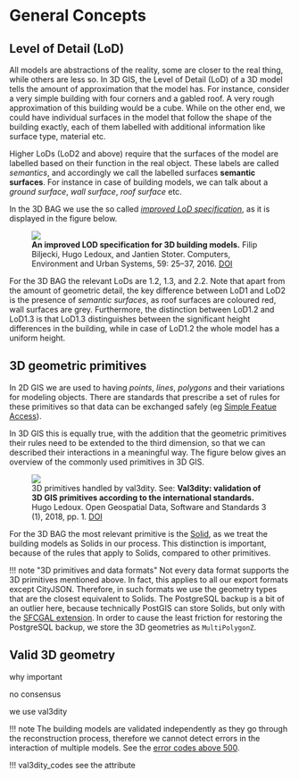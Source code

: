 # General Concepts

## Level of Detail (LoD)

All models are abstractions of the reality, some are closer to the real thing, while others are less so. In 3D GIS, the Level of Detail (LoD) of a 3D model tells the amount of approximation that the model has. For instance, consider a very simple building with four corners and a gabled roof. A very rough approximation of this building would be a cube. While on the other end, we could have individual surfaces in the model that follow the shape of the building exactly, each of them labelled with additional information like surface type, material etc.

Higher LoDs (LoD2 and above) require that the surfaces of the model are labelled based on their function in the real object. These labels are called *semantics*, and accordingly we call the labelled surfaces **semantic surfaces**. For instance in case of building models, we can talk about a *ground surface*, *wall surface*, *roof surface* etc.

In the 3D BAG we use the so called [*improved LoD specification*](http://doi.org/10.1016/j.compenvurbsys.2016.04.005), as it is displayed in the figure below.

<figure>
  <img src="https://3d.bk.tudelft.nl/lod/lodtud.png" />
  <figcaption><b>An improved LOD specification for 3D building models.</b> Filip Biljecki, Hugo Ledoux, and Jantien Stoter. Computers, Environment and Urban Systems, 59: 25–37, 2016. <a href="http://doi.org/10.1016/j.compenvurbsys.2016.04.005">DOI</a></figcaption>
</figure>

For the 3D BAG the relevant LoDs are 1.2, 1.3, and 2.2. Note that apart from the amount of geometric detail, the key difference between LoD1 and LoD2 is the presence of *semantic surfaces*, as roof surfaces are coloured red, wall surfaces are grey. Furthermore, the distinction between LoD1.2 and LoD1.3 is that LoD1.3 distinguishes between the significant height differences in the building, while in case of LoD1.2 the whole model has a uniform height.

<!-- difficulties of modelling buildings in diff lod-s -->

<!-- highest lod is not always the best -->

## 3D geometric primitives

In 2D GIS we are used to having *points*, *lines*, *polygons* and their variations for modeling objects. There are standards that prescribe a set of rules for these primitives so that data can be exchanged safely (eg [Simple Featue Access](https://www.ogc.org/standards/sfa)). 

In 3D GIS this is equally true, with the addition that the geometric primitives their rules need to be extended to the third dimension, so that we can described their interactions in a meaningful way. The figure below gives an overview of the commonly used primitives in 3D GIS.

<figure>
  <img src="https://val3dity.readthedocs.io/en/latest/_images/geomprimitives.svg" />
  <figcaption>3D primitives handled by val3dity. See: <b>Val3dity: validation of 3D GIS primitives according to the international standards.</b> Hugo Ledoux. Open Geospatial Data, Software and Standards 3 (1), 2018, pp. 1. <a href="http://dx.doi.org/10.1186/s40965-018-0043-x">DOI</a></figcaption>
</figure>

For the 3D BAG the most relevant primitive is the [Solid](https://val3dity.readthedocs.io/en/latest/definitions/#solid), as we treat the building models as Solids in our process. This distinction is important, because of the rules that apply to Solids, compared to other primitives.

!!! note "3D primitives and data formats"
    Not every data format supports the 3D primitives mentioned above. In fact, this applies to all our export formats except CityJSON. Therefore, in such formats we use the geometry types that are the closest equivalent to Solids. The PostgreSQL backup is a bit of an outlier here, because technically PostGIS can store Solids, but only with the [SFCGAL extension](http://www.sfcgal.org/). In order to cause the least friction for restoring the PostgreSQL backup, we store the 3D geometries as `MultiPolygonZ`.

## Valid 3D geometry

why important

no consensus

we use val3dity

!!! note
    The building models are validated independently as they go through the reconstruction process, therefore we cannot detect errors in the interaction of multiple models. See the [error codes above 500](https://val3dity.readthedocs.io/en/latest/errors/#intersection-solids).

!!! val3dity_codes
    see the attribute 


